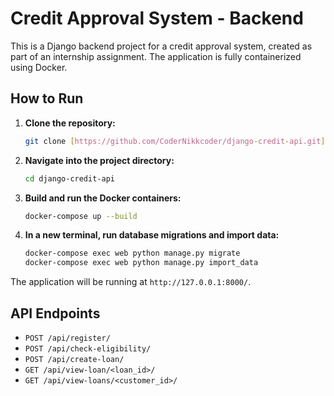 # Credit Approval System - Backend

This is a Django backend project for a credit approval system, created as part of an internship assignment. The application is fully containerized using Docker.

## How to Run

1.  **Clone the repository:**
    ```bash
    git clone [https://github.com/CoderNikkcoder/django-credit-api.git](https://github.com/CoderNikkcoder/django-credit-api.git)
    ```

2.  **Navigate into the project directory:**
    ```bash
    cd django-credit-api
    ```

3.  **Build and run the Docker containers:**
    ```bash
    docker-compose up --build
    ```

4.  **In a new terminal, run database migrations and import data:**
    ```bash
    docker-compose exec web python manage.py migrate
    docker-compose exec web python manage.py import_data
    ```

The application will be running at `http://127.0.0.1:8000/`.

## API Endpoints

-   `POST /api/register/`
-   `POST /api/check-eligibility/`
-   `POST /api/create-loan/`
-   `GET /api/view-loan/<loan_id>/`
-   `GET /api/view-loans/<customer_id>/`
